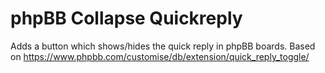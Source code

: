 # phpBB Collapse Quickreply
Adds a button which shows/hides the quick reply in phpBB boards. Based on https://www.phpbb.com/customise/db/extension/quick_reply_toggle/

